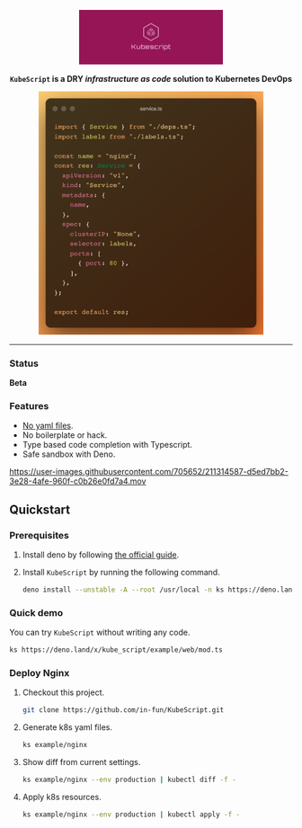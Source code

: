 <div align="center">
<p align="center">
<img width="256" alt="cover" src="doc/image/cover_photo.png"/>

**`KubeScript` is a DRY _infrastructure as code_ solution to Kubernetes DevOps**

<img width="400" alt="demo" src="doc/image/service.ts.png"/>
</p>
</div>

<hr/>

### Status

**Beta**

### Features

- [No yaml files](https://noyaml.com/).
- No boilerplate or hack.
- Type based code completion with Typescript.
- Safe sandbox with Deno.

https://user-images.githubusercontent.com/705652/211314587-d5ed7bb2-3e28-4afe-960f-c0b26e0fd7a4.mov


## Quickstart

### Prerequisites

1. Install deno by following
   [the official guide](https://deno.land/manual@v1.28.1/getting_started/installation).
2. Install `KubeScript` by running the following command.

   ```bash
   deno install --unstable -A --root /usr/local -n ks https://deno.land/x/kube_script@v0.2.0/main.ts
   ```

### Quick demo

You can try `KubeScript` without writing any code.

```bash
ks https://deno.land/x/kube_script/example/web/mod.ts
```

### Deploy Nginx

1. Checkout this project.
   ```bash
   git clone https://github.com/in-fun/KubeScript.git
   ```

1. Generate k8s yaml files.

   ```bash
   ks example/nginx
   ```
1. Show diff from current settings.

   ```bash
   ks example/nginx --env production | kubectl diff -f -
   ```
1. Apply k8s resources.

   ```bash
   ks example/nginx --env production | kubectl apply -f -
   ```
